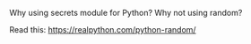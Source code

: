 Why using secrets module for Python? Why not using random?

Read this: https://realpython.com/python-random/
